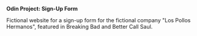**Odin Project: Sign-Up Form**

Fictional website for a sign-up form for the fictional company "Los Pollos Hermanos", featured in Breaking Bad and Better Call Saul.
